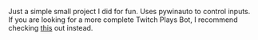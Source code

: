 Just a simple small project I did for fun. Uses pywinauto to control inputs.  
If you are looking for a more complete Twitch Plays Bot, I recommend checking [this](https://github.com/DougDougGithub/TwitchPlays) out instead.
